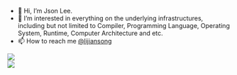- 👋 Hi, I’m Json Lee.
- 👀 I’m interested in everything on the underlying infrastructures, including but not limited to Compiler, Programming Language, Operating System, Runtime, Computer Architecture and etc.
- 📫 How to reach me [@lijiansong](https://github.com/lijiansong)

<a href="https://github.com/lijiansong">
  <img align="left" src="https://github-readme-stats.vercel.app/api?username=lijiansong&show_icons=true&include_all_commits=true" />
</a>
<br/>
<a href="https://github.com/lijiansong">
  <img align="left" src="https://github-readme-stats.vercel.app/api/top-langs/?username=lijiansong&layout=compact" />
</a>
<br/>

<!---
jsonlee0x01/jsonlee0x01 is a ✨ special ✨ repository because its `README.md` (this file) appears on your GitHub profile.
You can click the Preview link to take a look at your changes.
--->
